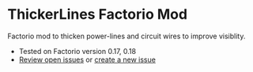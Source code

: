 # ThickerLines Factorio Mod

Factorio mod to thicken power-lines and circuit wires to improve visiblity.

- Tested on Factorio version 0.17, 0.18
- [Review open issues](https://github.com/lachlanmcdonald/factorio-mod-thicker-lines/issues) or [create a new issue](https://github.com/lachlanmcdonald/factorio-mod-thicker-lines/issues/new)

